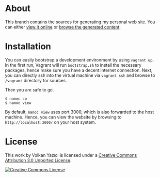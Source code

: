 # About

This branch contains the sources for generating my personal web site. You can
either [view it online](http://vy.github.io/) or
[browse the generated content](https://github.com/vy/vy.github.io/tree/master/).

# Installation

You can easily bootstrap a development environment by using `vagrant up`. In
the first run, Vagrant will run `bootstrap.sh` to install the necessary
packages, hence make sure you have a decent internet connection. Next, you
can directly ssh into the virtual machine via `vagrant ssh` and browse
to `/vagrant` directory for sources.

Then you are safe to go.

    $ nanoc co
    $ nanoc view

By default, `nanoc view` uses port 3000, which is also forwarded to the host
machine. Hence, you can view the website by browsing to `http://localhost:3000/`
on your host system.

# License

This work by Volkan Yazıcı is licensed under a [Creative Commons Attribution 3.0 Unported License](http://creativecommons.org/licenses/by/3.0/deed.en_US).

[![Creative Commons License](http://i.creativecommons.org/l/by/3.0/80x15.png)](http://creativecommons.org/licenses/by/3.0/deed.en_US)

